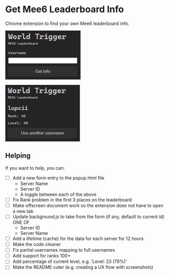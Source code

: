# Get Mee6 Leaderboard Info

Chrome extension to find your own Mee6 leaderboard info.

![image](ss-ext-form.jpg)

![image](ss-ext-info.jpg)

## Helping

If you want to help, you can:

- [ ] Add a new form entry to the popup.html file
  - Server Name
  - Server ID
  - A toggle between each of the above
- [ ] Fix Rank problem in the first 3 places on the leaderboard
- [ ] Make offscreen document work so the extension does not have to open a new tab
- [ ] Update background.js to take from the form (if any, default to current id) ONE OF
  - Server ID
  - Server Name
- [ ] Add a lifetime (cache) for the data for each server for 12 hours
- [ ] Make the code cleaner
- [ ] Fix partial usernames mapping to full usernames
- [ ] Add support for ranks 100+
- [ ] Add percentage of current level, e.g. 'Level: 23 (79%)'
- [ ] Make the README cuter (e.g. creating a UX flow with screenshots)

